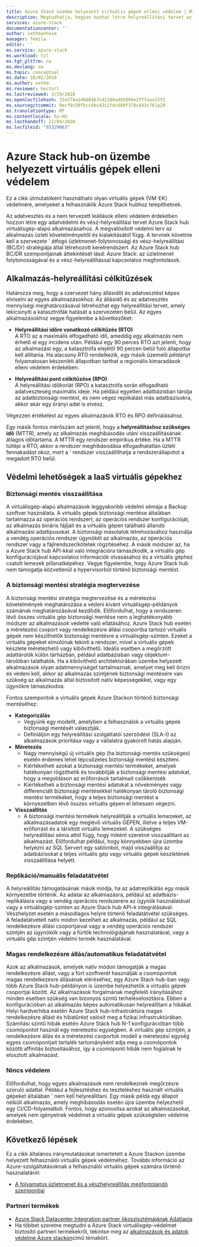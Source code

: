 ```yaml
---
title: Azure Stack üzembe helyezett virtuális gépek elleni védelem | Microsoft Docs
description: Megtudhatja, hogyan hozhat létre helyreállítási tervet az adatvesztéssel és a nem tervezett állásidővel Azure Stack üzembe helyezett virtuális gépek védelme érdekében.
services: azure-stack
documentationcenter: ''
author: sethmanheim
manager: femila
editor: ''
ms.service: azure-stack
ms.workload: tzl
ms.tgt_pltfrm: na
ms.devlang: na
ms.topic: conceptual
ms.date: 10/02/2019
ms.author: sethm
ms.reviewer: hectorl
ms.lastreviewed: 3/19/2018
ms.openlocfilehash: 31e574a24660367cd1189ad95890e2fffaaa15f2
ms.sourcegitcommit: 9ecf9c58fbcc4bc42c1fdc688f370c643c761a29
ms.translationtype: MT
ms.contentlocale: hu-HU
ms.lasthandoff: 11/04/2020
ms.locfileid: "93329063"
---
```

# <a name="protect-vms-deployed-on-azure-stack-hub"></a>Azure Stack hub-on üzembe helyezett virtuális gépek elleni védelem

Ez a cikk útmutatóként használható olyan virtuális gépek (VM-EK) védelmére, amelyeket a felhasználók Azure Stack hubhoz telepíthetnek.

Az adatvesztés és a nem tervezett leállások elleni védelem érdekében hozzon létre egy adatvédelmi és vész-helyreállítási tervet Azure Stack hub virtuálisgép-alapú alkalmazásaihoz. A megvalósított védelmi terv az alkalmazás üzleti követelményeitől és kialakításától függ. A tervnek követnie kell a szervezete \' átfogó üzletmenet-folytonossági és vész-helyreállítási (BC/Dr) stratégiája által létrehozott keretrendszert. Az Azure Stack hub BC/DR szempontjainak áttekintését lásd: Azure Stack: az üzletmenet folytonosságával és a vész-helyreállítással kapcsolatos megfontolások.

## <a name="application-recovery-objectives"></a>Alkalmazás-helyreállítási célkitűzések

Határozza meg, hogy a szervezet hány állásidőt és adatvesztést képes elviselni az egyes alkalmazásokhoz. Az állásidő és az adatvesztés mennyiségi meghatározásával létrehozhat egy helyreállítási tervet, amely lekicsinyíti a katasztrófák hatását a szervezeten belül. Az egyes alkalmazásokhoz vegye figyelembe a következőket:

- **Helyreállítási időre vonatkozó célkitűzés (RTO)**\
    A RTO az a maximális elfogadható idő, ameddig egy alkalmazás nem érhető el egy incidens után. Például egy 90 perces RTO azt jelenti, hogy az alkalmazást egy, a katasztrófa elejétől 90 percen belül futó állapotba kell állítania. Ha alacsony RTO rendelkezik, egy másik üzemelő példányt folyamatosan készenléti állapotban tarthat a regionális kimaradások elleni védelem érdekében.

- **Helyreállítási pont célkitűzése (RPO)**\
    A helyreállítási időkorlát (RPO) a katasztrófa során elfogadható adatveszteség maximális ideje. Ha például egyetlen adatbázisban tárolja az adatbiztonsági mentést, és nem végez replikálást más adatbázisokra, akkor akár egy órányi adat is elvész.

Végezzen értékelést az egyes alkalmazások RTO és RPO definiálásához.

Egy másik fontos mérőszám azt jelenti, hogy a **helyreállításhoz szükséges idő** (MTTR), amely az alkalmazás meghibásodás utáni visszaállításának átlagos időtartama. A MTTR egy rendszer empirikus értéke. Ha a MTTR túllépi a RTO, akkor a rendszer meghibásodása elfogadhatatlan üzleti fennakadást okoz, mert a \' rendszer visszaállíthatja a rendszerállapotot a megadott RTO belül.

## <a name="protection-options-for-iaas-vms"></a>Védelmi lehetőségek a IaaS virtuális gépekhez

### <a name="backup-restore"></a>Biztonsági mentés visszaállítása

A virtuálisgép-alapú alkalmazások leggyakoribb védelmi sémája a Backup szoftver használata. A virtuális gépek biztonsági mentése általában tartalmazza az operációs rendszert, az operációs rendszer konfigurációját, az alkalmazás bináris fájljait és a virtuális gépen található állandó alkalmazási adattípusokat. A biztonsági másolatok létrehozásához használja a vendég operációs rendszer ügynökét az alkalmazás, az operációs rendszer vagy a fájlrendszer/kötetek rögzítéséhez. A másik módszer az, ha a Azure Stack hub API-kkal való integrációra támaszkodik, a virtuális gép konfigurációjával kapcsolatos információk olvasásához és a virtuális géphez csatolt lemezek pillanatképéhez. Vegye figyelembe, hogy Azure Stack hub nem támogatja közvetlenül a hypervisorból történő biztonsági mentést.

### <a name="planning-your-backup-strategy"></a>A biztonsági mentési stratégia megtervezése

A biztonsági mentési stratégia megtervezése és a méretezési követelmények meghatározása a védeni kívánt virtuálisgép-példányok számának meghatározásával kezdődik. Előfordulhat, hogy a rendszeren lévő összes virtuális gép biztonsági mentése nem a leghatékonyabb módszer az alkalmazások védetté való ellátásához. Azure Stack hub esetén a méretezési csoport vagy rendelkezésre állási csoportba tartozó virtuális gépek nem készíthetők biztonsági mentésre a virtuálisgép-szinten. Ezeket a virtuális gépeket elmúlónak tekinti a rendszer, mivel a virtuális gépek készlete méretezhető vagy kibővíthető. Ideális esetben a megőrzött adattárolók külön tárházban, például adatbázisban vagy objektum-tárolóban találhatók. Ha a kibővíthető architektúrában üzembe helyezett alkalmazások olyan adatmennyiséget tartalmaznak, amelyet meg kell őrizni és védeni kell, akkor az alkalmazás szintjének biztonsági mentésére van szükség az alkalmazás által biztosított natív képességekkel, vagy egy ügynökre támaszkodva.

Fontos szempontok a virtuális gépek Azure Stackon történő biztonsági mentéséhez:

- **Kategorizálás**
  - Vegyünk egy modellt, amelyben a felhasználók a virtuális gépek biztonsági mentését választják.
  - Definiáljon egy helyreállítási szolgáltatói szerződést (SLA-t) az alkalmazások prioritása vagy a vállalatra gyakorolt hatás alapján.
- **Méretezés**
  - Nagy mennyiségű új virtuális gép (ha biztonsági mentés szükséges) esetén érdemes lehet lépcsőzetes biztonsági mentést készíteni.
  - Kiértékelheti azokat a biztonsági mentési termékeket, amelyek hatékonyan rögzíthetik és továbbítják a biztonsági mentési adatokat, hogy a megoldáson az erőforrások tartalmait csökkentsék
  - Kiértékelheti a biztonsági mentési adatokat a növekményes vagy differenciált biztonsági mentésekkel hatékonyan tároló biztonsági mentési termékeket, hogy a teljes biztonsági mentést a környezetben lévő összes virtuális gépen el lehessen végezni.
- **Visszaállítás**
  - A biztonsági mentési termékek helyreállítják a virtuális lemezeket, az alkalmazásadatok egy meglévő virtuális GÉPEN, illetve a teljes VM-erőforrást és a társított virtuális lemezeket. A szükséges helyreállítási séma attól függ, hogy miként szeretné visszaállítani az alkalmazást. Előfordulhat például, hogy könnyebben újra üzembe helyezni az SQL Servert egy sablonból, majd visszaállítja az adatbázisokat a teljes virtuális gép vagy virtuális gépek készletének visszaállítása helyett.

### <a name="replicationmanual-failover"></a>Replikáció/manuális feladatátvétel

A helyreállítás támogatásának másik módja, ha az adatreplikálás egy másik környezetbe történik. Az adatai az alkalmazásra, például az adatbázis-replikálásra vagy a vendég operációs rendszerére az ügynök használatával vagy a virtuálisgép-szinten az Azure Stack hub API-k integrálásával. Vészhelyzet esetén a másodlagos helyre történő feladatátvétel szükséges. A feladatátvételt natív módon kezelheti az alkalmazás, például az SQL rendelkezésre állási csoportjaival vagy a vendég operációs rendszer szintjén az ügynökök vagy a fürtök technológiájának használatával, vagy a virtuális gép szintjén védelmi termék használatával.

### <a name="high-availabilityautomatic-failover"></a>Magas rendelkezésre állás/automatikus feladatátvétel

Azok az alkalmazások, amelyek natív módon támogatják a magas rendelkezésre állást, vagy a fürt szoftverét használják a csomópontok magas rendelkezésre állásának eléréséhez, egy Azure Stack hub-ban vagy több Azure Stack hub-példányon is üzembe helyezhetők a virtuális gépek csoportjai között. Az alkalmazások forgalmának megfelelő irányításához minden esetben szükség van bizonyos szintű terheléselosztásra. Ebben a konfigurációban az alkalmazás képes automatikusan helyreállítani a hibákat. Helyi hardverhiba esetén Azure Stack hub-infrastruktúra magas rendelkezésre állást és hibatűrést valósít meg a fizikai infrastruktúrában. Számítási szintű hibák esetén Azure Stack hub N-1 konfigurációban több csomópontot használ egy méretezési egységben. A virtuális gép szintjén, a rendelkezésre állás és a méretezési csoportok modell a méretezési egység egyes csomópontjait tartalék tartományként adja meg a csomópontok közötti affinitás biztosításához, így a csomóponti hibák nem foglalnak le elosztott alkalmazást.

### <a name="no-protection"></a>Nincs védelem

Előfordulhat, hogy egyes alkalmazások nem rendelkeznek megőrzésre szoruló adattal. Például a fejlesztéshez és teszteléshez használt virtuális gépeket általában \' nem kell helyreállítani. Egy másik példa egy állapot nélküli alkalmazás, amely meghibásodás esetén újra üzembe helyezhető egy CI/CD-folyamatból. Fontos, hogy azonosítsa azokat az alkalmazásokat, amelyek nem igényelnek védelmet a virtuális gépek szükségtelen védelme érdekében.

<!-- ## Recommended topologies

Important considerations for your Azure Stack deployment: -->

## <a name="next-steps"></a>Következő lépések

Ez a cikk általános iránymutatásokat ismertetett a Azure Stackon üzembe helyezett felhasználói virtuális gépek védelméhez. További információ az Azure-szolgáltatásoknak a felhasználói virtuális gépek számára történő használatáról:

- [A folyamatos üzletmenet és a vészhelyreállítás megfontolandó szempontjai](https://aka.ms/azurestackbcdrconsiderationswp)

### <a name="partner-products"></a>Partneri termékek

- [Azure Stack Datacenter Integration partner ökoszisztémájának Adatlapja](https://aka.ms/azurestackbcdrpartners)
- Ha többet szeretne megtudni a Azure Stack virtuálisgép-védelmet biztosító partneri termékekről, tekintse meg az [alkalmazások és adatok védelme Azure stackon](https://azure.microsoft.com/blog/protecting-applications-and-data-on-azure-stack/)című témakört.
